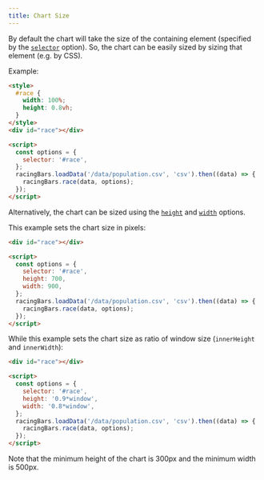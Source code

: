 ```yaml
---
title: Chart Size
---
```


By default the chart will take the size of the containing element (specified by the [`selector`](../documentation/options.md#selector) option).
So, the chart can be easily sized by sizing that element (e.g. by CSS).

Example:

```html
<style>
  #race {
    width: 100%;
    height: 0.8vh;
  }
</style>
<div id="race"></div>

<script>
  const options = {
    selector: '#race',
  };
  racingBars.loadData('/data/population.csv', 'csv').then((data) => {
    racingBars.race(data, options);
  });
</script>
```

Alternatively, the chart can be sized using the [`height`](../documentation/options.md#height) and [`width`](../documentation/options.md#width) options.

This example sets the chart size in pixels:

```html
<div id="race"></div>

<script>
  const options = {
    selector: '#race',
    height: 700,
    width: 900,
  };
  racingBars.loadData('/data/population.csv', 'csv').then((data) => {
    racingBars.race(data, options);
  });
</script>
```

While this example sets the chart size as ratio of window size (`innerHeight` and `innerWidth`):

```html
<div id="race"></div>

<script>
  const options = {
    selector: '#race',
    height: '0.9*window',
    width: '0.8*window',
  };
  racingBars.loadData('/data/population.csv', 'csv').then((data) => {
    racingBars.race(data, options);
  });
</script>
```

Note that the minimum height of the chart is 300px and the minimum width is 500px.
